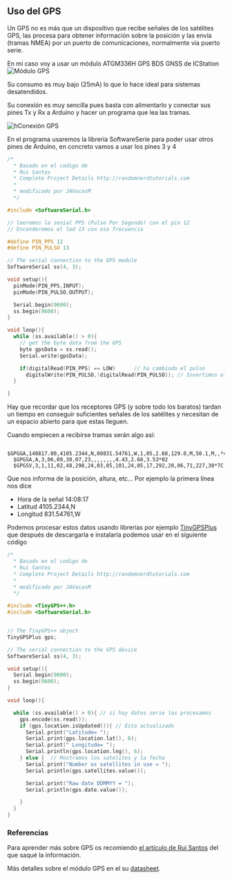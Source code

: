 ## Uso del GPS

Un GPS no es más que un dispositivo que recibe señales de los satélites GPS, las procesa para obtener información sobre la posición y las envía (tramas NMEA) por un puerto de comunicaciones, normalmente vía puerto serie.

En mi caso voy a usar un módulo ATGM336H GPS BDS GNSS de ICStation
![Módulo GPS](http://www.icstation.com/images/big/products/12420_0152.JPG)

Su consumo es muy bajo (25mA) lo que lo hace ideal para sistemas desatendidos.

Su conexión es muy sencilla pues basta con alimentarlo y conectar sus pines Tx y Rx a Arduino y hacer un programa que lea las tramas.

![hConexión GPS](https://i1.wp.com/randomnerdtutorials.com/wp-content/uploads/2018/01/NEO_6M_Arduino.png?resize=1024%2C551&ssl=1)

En el programa usaremos la librería SoftwareSerie para poder usar otros pines de Arduino, en concreto vamos a usar los pines 3 y 4

```C++
/*
  * Basado en el codigo de
  * Rui Santos
  * Complete Project Details http://randomnerdtutorials.com
  *
  * modificado por JAVacasM
  */

#include <SoftwareSerial.h>

// leeremos la senial PPS (Pulso Por Segundo) con el pin 12
// Encenderemos el led 13 con esa frecuencia

#define PIN_PPS 12
#define PIN_PULSO 13

// The serial connection to the GPS module
SoftwareSerial ss(4, 3);

void setup(){
  pinMode(PIN_PPS,INPUT);
  pinMode(PIN_PULSO,OUTPUT);

  Serial.begin(9600);
  ss.begin(9600);
}

void loop(){
  while (ss.available() > 0){
    // get the byte data from the GPS
    byte gpsData = ss.read();
    Serial.write(gpsData);

    if(digitalRead(PIN_PPS) == LOW)      // ha cambiado el pulso
      digitalWrite(PIN_PULSO,!digitalRead(PIN_PULSO)); // Invertimos el pin 13
  }

}
```

Hay que recordar que los receptores GPS (y sobre todo los baratos) tardan un tiempo en conseguir suficientes señales de los satélites y necesitan de un espacio abierto para que estas lleguen.

Cuando empiecen a recibirse tramas serán algo así:


      $GPGGA,140817.00,4105.2344,N,00831.54761,W,1,05,2.68,129.0,M,50.1,M,,*42
      $GPGSA,A,3,06,09,30,07,23,,,,,,,,4.43,2.68,3.53*02
      $GPGSV,3,1,11,02,48,298,24,03,05,101,24,05,17,292,20,06,71,227,30*7C

Que nos informa de la posición, altura, etc... Por ejemplo la primera línea nos dice

* Hora de la señal 14:08:17
* Latitud 4105.2344,N
* Longitud 831.54761,W

Podemos procesar estos datos usando librerías por ejemplo [TinyGPSPlus](https://github.com/mikalhart/TinyGPSPlus) que después de descargarla e instalarla podemos usar en el siguiente código

```C++
/*
  * Basado en el codigo de
  * Rui Santos
  * Complete Project Details http://randomnerdtutorials.com
  *
  * modificado por JAVacasM
  */

#include <TinyGPS++.h>
#include <SoftwareSerial.h>


// The TinyGPS++ object
TinyGPSPlus gps;

// The serial connection to the GPS device
SoftwareSerial ss(4, 3);

void setup(){
  Serial.begin(9600);
  ss.begin(9600);
}

void loop(){

  while (ss.available() > 0){ // si hay datos serie los procesamos
    gps.encode(ss.read());  
    if (gps.location.isUpdated()){ // Esta actualizado
      Serial.print("Latitude= ");
      Serial.print(gps.location.lat(), 6);
      Serial.print(" Longitude= ");
      Serial.println(gps.location.lng(), 6);
    } else {  // Mostramos los satelites y la fecha
      Serial.print("Number os satellites in use = ");
      Serial.println(gps.satellites.value());

      Serial.print("Raw date DDMMYY = ");
      Serial.println(gps.date.value());

    }
  }
}
```

### Referencias


Para aprender más sobre GPS os recomiendo [el artículo de Rui Santos](https://randomnerdtutorials.com/guide-to-neo-6m-gps-module-with-arduino/) del que saqué la información.

Más detalles sobre el módulo GPS en el su [datasheet](http://www.icofchina.com/d/file/xiazai/2016-12-05/b5c57074f4b1fcc62ba8c7868548d18a.pdf).
